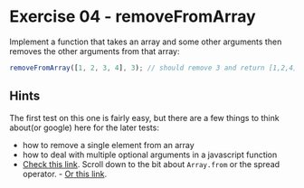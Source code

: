 # Exercise 04 - removeFromArray

Implement a function that takes an array and some other arguments then removes the other arguments from that array:

```javascript
removeFromArray([1, 2, 3, 4], 3); // should remove 3 and return [1,2,4]
```

## Hints

The first test on this one is fairly easy, but there are a few things to think about(or google) here for the later tests:

- how to remove a single element from an array
- how to deal with multiple optional arguments in a javascript function
- [Check this link](https://developer.mozilla.org/en-US/docs/Web/JavaScript/Reference/Functions/arguments).  Scroll down to the bit about `Array.from` or the spread operator. - [Or this link](https://developer.mozilla.org/en-US/docs/Web/JavaScript/Reference/Functions/rest_parameters).
  
  
